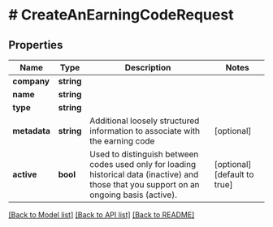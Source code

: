 # # CreateAnEarningCodeRequest

## Properties

Name | Type | Description | Notes
------------ | ------------- | ------------- | -------------
**company** | **string** |  |
**name** | **string** |  |
**type** | **string** |  |
**metadata** | **string** | Additional loosely structured information to associate with the earning code | [optional]
**active** | **bool** | Used to distinguish between codes used only for loading historical data (inactive) and those that you support on an ongoing basis (active). | [optional] [default to true]

[[Back to Model list]](../../README.md#models) [[Back to API list]](../../README.md#endpoints) [[Back to README]](../../README.md)
